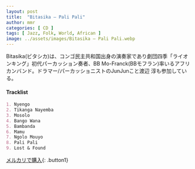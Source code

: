 ```yaml
---
layout: post
title:  "Bitasika – Pali Pali"
author: mmr
categories: [ CD ]
tags: [ Jazz, Folk, World, African ]
image: ../assets/images/Bitasika – Pali Pali.webp
---
```


Bitasika(ビタシカ)は、コンゴ民主共和国出身の演奏家であり劇団四季「ライオンキング」初代パーカッション奏者、BB Mo-Franck(BBモフラン)率いるアフリカンバンド。ドラマー/パーカッショニストのJunJunこと渡辺 淳も参加している。

#### Tracklist
```md
1. Nyengo
2. Tikanga Nayemba
3. Mosolo
4. Bango Wana
5. Bambanda
6. Mamu
7. Ngolo Mouyo
8. Pali Pali
9. Lost & Found
```

[メルカリで購入](https://jp.mercari.com/item/m14941575403?afid=6142608987){: .button1}
